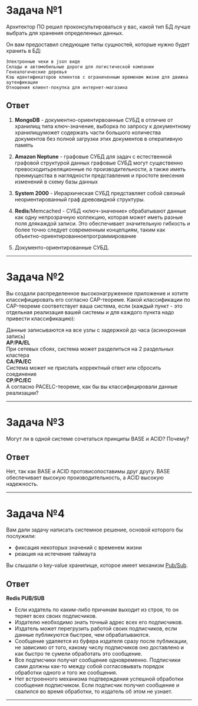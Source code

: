 # Задача №1

Архитектор ПО решил проконсультироваться у вас, какой тип БД лучше выбрать для хранения определенных данных.<br>

Он вам предоставил следующие типы сущностей, которые нужно будет хранить в БД:<br>

```
Электронные чеки в json виде
Склады и автомобильные дороги для логистической компании
Генеалогические деревья
Кэш идентификаторов клиентов с ограниченным временем жизни для движка аутенфикации
Отношения клиент-покупка для интернет-магазина
```

## Ответ

1. **MongoDB** - документно-ориентирвоанные СУБД в отличие от хранилищ типа ключ-значение, выборка по запросу к документному хранилищуможет содержать части большого  количества документов без полной загрузки этих документов в оперативную память<br>

2. **Amazon Neptune** - графовые СУБД для задач с естественной графовой структурой данных графовые СУБД могут существенно превосходитьреляционные по производительности, а также иметь преимущества в наглядности представления и простоте внесения изменений в схему базы данных<br>

3. **System 2000** - Иерархическая СУБД представляет собой связный неориентированный граф древовидной структуры.<br>

4. **Redis**/Memcached - СУБД «ключ-значение» обрабатывают данные как одну непрозрачную коллекцию, которая может иметь разные поля длякаждой записи. Это обеспечивает значительную гибкость и более точно следует современным концепциям, таким как объектно-ориентированноепрограммирование<br>

5.  Документо-ориентированные СУБД.<br>
_____________________________

# Задача №2

Вы создали распределенное высоконагруженное приложение и хотите классифицировать его согласно CAP-теореме. Какой классификации по CAP-теореме соответствует ваша система, если (каждый пункт - это отдельная реализация вашей системы и для каждого пункта надо привести классификацию):<br>

Данные записываются на все узлы с задержкой до часа (асинхронная запись)<br>
**AP**/**PA/EL** <br>
При сетевых сбоях, система может разделиться на 2 раздельных кластера<br>
**CA**/**PA/EC**<br>
Система может не прислать корректный ответ или сбросить соединение<br>
**CP**/**PC/EC**<br>
А согласно PACELC-теореме, как бы вы классифицировали данные реализации?<br>
____________________________

# Задача №3

Могут ли в одной системе сочетаться принципы BASE и ACID? Почему?<br>

## Ответ

Нет, так как BASE и ACID протовисопоставимы друг другу. BASE обеспечивает высокую производительность, а ACID высокую надежность.<br>
___________________________________

# Задача №4

Вам дали задачу написать системное решение, основой которого бы послужили:<br>

- фиксация некоторых значений с временем жизни<br>
- реакция на истечение таймаута<br>

Вы слышали о key-value хранилище, которое имеет механизм [Pub/Sub](https://habr.com/ru/post/278237/).<br>
 
## Ответ

  **Redis PUB/SUB**
* Если издатель по каким-либо причинам выходит из строя, то он теряет всех своих подписчиков.<br>
* Издателю необходимо знать точный адрес всех его подписчиков.<br>
* Издатель может перегрузить работой своих подписчиков, если данные публикуются быстрее, чем обрабатываются.<br>
* Сообщение удаляется из буфера издателя сразу после публикации, не зависимо от того, какому числу подписчиков оно доставлено и как быстро те сумели обработать это сообщение.<br>
* Все подписчики получат сообщение одновременно. Подписчики сами должны как-то между собой согласовывать порядок обработки одного и того же сообщения.<br>
* Нет встроенного механизма подтверждения успешной обработки сообщения подписчиком. Если подписчик получил сообщение и свалился во время обработки, то издатель об этом не узнает.<br>
_______________________

